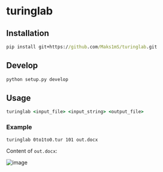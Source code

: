 # turinglab

## Installation

```bat
pip install git+https://github.com/Maks1mS/turinglab.git
```

## Develop

```bat
python setup.py develop
```

## Usage

```bat
turinglab <input_file> <input_string> <output_file>
```

### Example

```bat
turinglab 0to1to0.tur 101 out.docx
```

Content of ```out.docx```:

![image](https://user-images.githubusercontent.com/36362599/133625379-0624f6ab-b43b-40de-83e7-6495ee03c45b.png)
